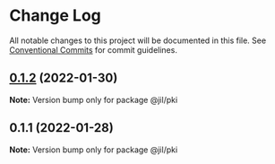 # Change Log

All notable changes to this project will be documented in this file.
See [Conventional Commits](https://conventionalcommits.org) for commit guidelines.

## [0.1.2](https://github.com/jiljs/jil/compare/@jil/pki@0.1.1...@jil/pki@0.1.2) (2022-01-30)

**Note:** Version bump only for package @jil/pki





## 0.1.1 (2022-01-28)

**Note:** Version bump only for package @jil/pki
